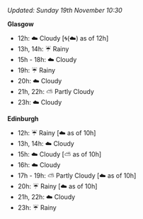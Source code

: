*Updated: Sunday 19th November 10:30*

**Glasgow**

* 12h: :cloud: Cloudy [:cyclone:(:cloud:) as of 12h]
* 13h, 14h: :umbrella: Rainy
* 15h - 18h: :cloud: Cloudy
* 19h: :umbrella: Rainy
* 20h: :cloud: Cloudy
* 21h, 22h: :partly_sunny: Partly Cloudy
* 23h: :cloud: Cloudy

**Edinburgh**

* 12h: :umbrella: Rainy [:cloud: as of 10h]
* 13h, 14h: :cloud: Cloudy
* 15h: :cloud: Cloudy [:partly_sunny: as of 10h]
* 16h: :cloud: Cloudy
* 17h - 19h: :partly_sunny: Partly Cloudy [:cloud: as of 10h]
* 20h: :umbrella: Rainy [:cloud: as of 10h]
* 21h, 22h: :cloud: Cloudy
* 23h: :umbrella: Rainy
